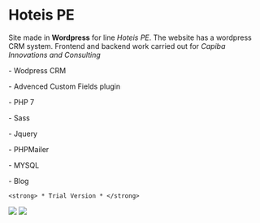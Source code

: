 <h1>Hoteis PE</h1>
<p>Site made in <strong>Wordpress</strong> for line <i>Hoteis PE</i>. The website has a wordpress CRM system. Frontend and backend work carried out for <i>Capiba Innovations and Consulting</i>
</p>

<p>- Wodpress CRM</p>
<p>- Advenced Custom Fields plugin</p>
<p>- PHP 7</p>
<p>- Sass</p>
<p>- Jquery</p>
<p>- PHPMailer</p>
<p>- MYSQL</p>

<p>- Blog<p>

	<strong> * Trial Version * </strong>


<img src="http://agenciacapiba.com.br/img/vilarica1.jpg">
<img src="http://agenciacapiba.com.br/img/vila2.jpg">

